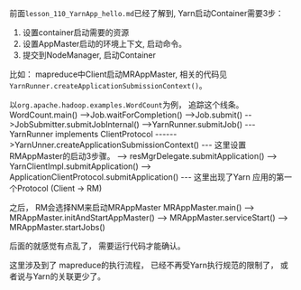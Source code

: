 前面`lesson_110_YarnApp_hello.md`已经了解到, Yarn启动Container需要3步：
1. 设置container启动需要的资源
2. 设置AppMaster启动的环境上下文, 启动命令。
3. 提交到NodeManager, 启动Container

比如： mapreduce中Client启动MRAppMaster, 
相关的代码见`YarnRunner.createApplicationSubmissionContext()`。

以`org.apache.hadoop.examples.WordCount`为例， 追踪这个线条。
WordCount.main()
-->Job.waitForCompletion()
-->Job.submit()
-->JobSubmitter.submitJobInternal()
-->YarnRunner.submitJob()  --- YarnRunner implements ClientProtocol 
------>YarnUnner.createApplicationSubmissionContext() --- 这里设置RMAppMaster的启动3步骤。
--> resMgrDelegate.submitApplication()
--> YarnClientImpl.submitApplication()
--> ApplicationClientProtocol.submitApplication()    ---  这里出现了Yarn 应用的第一个Protocol (Client -> RM)

之后， RM会选择NM来启动MRAppMaster
MRAppMaster.main()
--> MRAppMaster.initAndStartAppMaster()
--> MRAppMaster.serviceStart()
--> MRAppMaster.startJobs()

后面的就感觉有点乱了， 需要运行代码才能确认。

这里涉及到了 mapreduce的执行流程， 已经不再受Yarn执行规范的限制了， 或者说与Yarn的关联更少了。